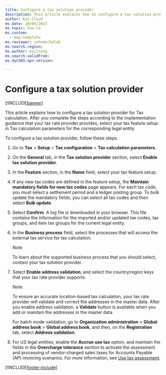```yaml
---
title: Configure a tax solution provider
description: This article explains how to configure a tax solution provider for Tax calculation.
author: Kai-Cloud
ms.date: 10/04/2023
ms.topic: how-to
ms.custom: 
  - bap-template
ms.reviewer: johnmichalak
ms.search.region: 
ms.author: kailiang
ms.search.validFrom: 
ms.dyn365.ops.version: 

---
```

# Configure a tax solution provider

[!INCLUDE[banner](../../includes/banner.md)]

This article explains how to configure a tax solution provider for Tax calculation. After you complete the steps according to the implementation guidance that your tax rate provider provides, select your tax feature setup in Tax calculation parameters for the corresponding legal entity.

To configure a tax solution provider, follow these steps.

1. Go to **Tax** \> **Setup** \> **Tax configuration** \> **Tax calculation parameters**.
1. On the **General** tab, in the **Tax solution provider** section, select **Enable tax solution provider**.
1. In the **Feature** section, in the **Name** field, select your tax feature setup.
1. If any new tax codes are defined in the feature setup, the **Maintain mandatory fields for new tax codes** page appears. For each tax code, you must select a settlement period and a ledger posting group. To bulk update the mandatory fields, you can select all tax codes and then select **Bulk update**.
1. Select **Confirm**. A log file is downloaded in your browser. This file contains the information for the imported and/or updated tax codes, tax groups, and item tax groups for the current legal entity.
1. In the **Business process** field, select the processes that will access the external tax service for tax calculation.

    > [!NOTE]
    > To learn about the supported business process that you should select, contact your tax solution provider.

1. Select **Enable address validation**, and select the country/region keys that your tax rate provider supports.

    > [!NOTE]
    > To ensure an accurate location-based tax calculation, your tax rate provider will validate and correct the addresses in the master data. After you enable address validation, a **Validate** button is available when you add or maintain the addresses in the master data.
    > 
    > For batch mode validation, go to **Organization administration** \> **Global address book** \> **Global address book**, and then, on the **Registration** tab, select **Address validation**.

1. For US legal entities, enable the **Accrue use tax** option, and maintain the fields in the **Overcharge tolerance** section to activate the assessment and processing of vendor-charged sales taxes for Accounts Payable (AP) invoicing scenarios. For more information, see [Use tax assessment](./universal-tax-rate-api-use-tax-assessment.md).

[!INCLUDE[footer-include](../../../includes/footer-banner.md)]
